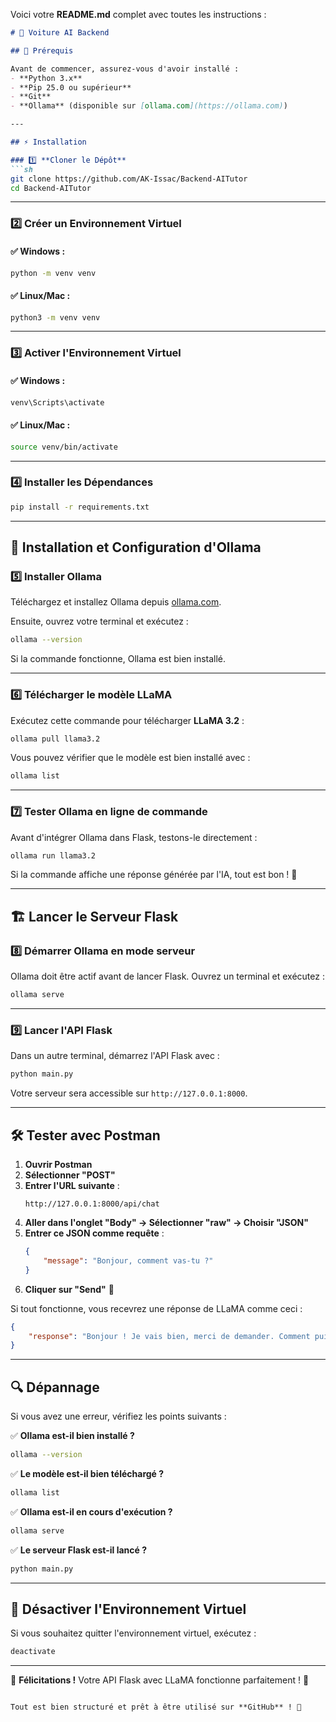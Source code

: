Voici votre **README.md** complet avec toutes les instructions :  

```md
# 🚗 Voiture AI Backend

## 📌 Prérequis

Avant de commencer, assurez-vous d'avoir installé :  
- **Python 3.x**  
- **Pip 25.0 ou supérieur**  
- **Git**  
- **Ollama** (disponible sur [ollama.com](https://ollama.com))

---

## ⚡ Installation

### 1️⃣ **Cloner le Dépôt**
```sh
git clone https://github.com/AK-Issac/Backend-AITutor
cd Backend-AITutor
```

---

### 2️⃣ **Créer un Environnement Virtuel**

#### ✅ Windows :
```sh
python -m venv venv
```

#### ✅ Linux/Mac :
```sh
python3 -m venv venv
```

---

### 3️⃣ **Activer l'Environnement Virtuel**

#### ✅ Windows :
```sh
venv\Scripts\activate
```

#### ✅ Linux/Mac :
```sh
source venv/bin/activate
```

---

### 4️⃣ **Installer les Dépendances**
```sh
pip install -r requirements.txt
```

---

## 🚀 Installation et Configuration d'Ollama

### 5️⃣ **Installer Ollama**
Téléchargez et installez Ollama depuis [ollama.com](https://ollama.com).  

Ensuite, ouvrez votre terminal et exécutez :  
```sh
ollama --version
```
Si la commande fonctionne, Ollama est bien installé.

---

### 6️⃣ **Télécharger le modèle LLaMA**
Exécutez cette commande pour télécharger **LLaMA 3.2** :  
```sh
ollama pull llama3.2
```
Vous pouvez vérifier que le modèle est bien installé avec :  
```sh
ollama list
```

---

### 7️⃣ **Tester Ollama en ligne de commande**
Avant d'intégrer Ollama dans Flask, testons-le directement :  
```sh
ollama run llama3.2
```
Si la commande affiche une réponse générée par l'IA, tout est bon ! 🚀

---

## 🏗️ Lancer le Serveur Flask

### 8️⃣ **Démarrer Ollama en mode serveur**
Ollama doit être actif avant de lancer Flask. Ouvrez un terminal et exécutez :  
```sh
ollama serve
```

---

### 9️⃣ **Lancer l'API Flask**
Dans un autre terminal, démarrez l'API Flask avec :  
```sh
python main.py
```
Votre serveur sera accessible sur `http://127.0.0.1:8000`.

---

## 🛠️ Tester avec Postman

1. **Ouvrir Postman**  
2. **Sélectionner "POST"**  
3. **Entrer l'URL suivante** :  
   ```
   http://127.0.0.1:8000/api/chat
   ```
4. **Aller dans l'onglet "Body" → Sélectionner "raw" → Choisir "JSON"**  
5. **Entrer ce JSON comme requête** :  
   ```json
   {
       "message": "Bonjour, comment vas-tu ?"
   }
   ```
6. **Cliquer sur "Send"** 🚀  

Si tout fonctionne, vous recevrez une réponse de LLaMA comme ceci :  
```json
{
    "response": "Bonjour ! Je vais bien, merci de demander. Comment puis-je vous aider ?"
}
```

---

## 🔍 Dépannage

Si vous avez une erreur, vérifiez les points suivants :

✅ **Ollama est-il bien installé ?**  
```sh
ollama --version
```

✅ **Le modèle est-il bien téléchargé ?**  
```sh
ollama list
```

✅ **Ollama est-il en cours d'exécution ?**  
```sh
ollama serve
```

✅ **Le serveur Flask est-il lancé ?**  
```sh
python main.py
```

---

## 🚫 Désactiver l'Environnement Virtuel
Si vous souhaitez quitter l'environnement virtuel, exécutez :  
```sh
deactivate
```

---

🎉 **Félicitations !** Votre API Flask avec LLaMA fonctionne parfaitement ! 🚀
```

Tout est bien structuré et prêt à être utilisé sur **GitHub** ! 🎯